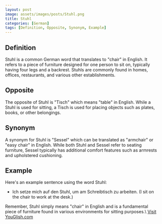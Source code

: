```yaml
---
layout: post
image: assets/images/posts/Stuhl.png
title: Stuhl
categories: [German]
tags: [Definition, Opposite, Synonym, Example]
---
```


## Definition

Stuhl is a common German word that translates to "chair" in English. It refers to a piece of furniture designed for one person to sit on, typically having four legs and a backrest. Stuhls are commonly found in homes, offices, restaurants, and various other establishments.

## Opposite

The opposite of Stuhl is "Tisch" which means "table" in English. While a Stuhl is used for sitting, a Tisch is used for placing objects such as plates, books, or other belongings.

## Synonym

A synonym for Stuhl is "Sessel" which can be translated as "armchair" or "easy chair" in English. While both Stuhl and Sessel refer to seating furniture, Sessel typically has additional comfort features such as armrests and upholstered cushioning.

## Example

Here's an example sentence using the word Stuhl:

- Ich setze mich auf den Stuhl, um am Schreibtisch zu arbeiten. (I sit on the chair to work at the desk.)

Remember, Stuhl simply means "chair" in English and is a fundamental piece of furniture found in various environments for sitting purposes.\ <a id="yg-widget-0" class="youglish-widget" data-query="Stuhl" data-lang="german" data-components="8412" data-auto-start="0" data-bkg-color="theme_light" data-title="How%20to%20pronounce%20Stuhl%20in%20German"  rel="nofollow" href="https://youglish.com">Visit YouGlish.com</a><script async src="https://youglish.com/public/emb/widget.js" charset="utf-8"></script>